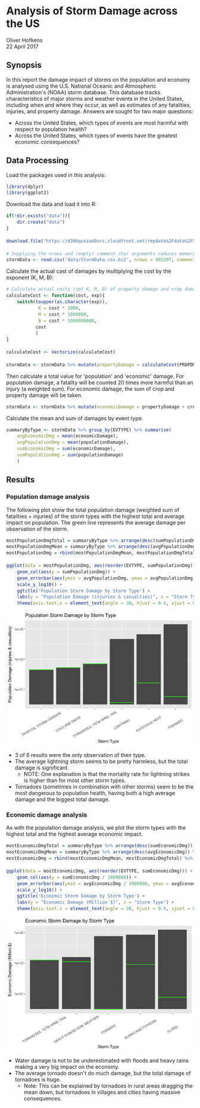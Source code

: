 # Analysis of Storm Damage across the US
Oliver Hofkens  
22 April 2017  



## Synopsis

In this report the damage impact of storms on the population and economy is analysed 
using the U.S. National Oceanic and Atmospheric Administration's (NOAA) storm database.
This database tracks characteristics of major storms and weather events in the United States, 
including when and where they occur, as well as estimates of any fatalities, injuries, and property damage.
Answers are sought for two major questions:   

 * Across the United States, which types of events are most harmful with respect to population health?  
 * Across the United States, which types of events have the greatest economic consequences?  

## Data Processing

Load the packages used in this analysis:

```r
library(dplyr)
library(ggplot2)
```


Download the data and load it into R: 

```r
if(!dir.exists("data")){
    dir.create("data")
}

download.file("https://d396qusza40orc.cloudfront.net/repdata%2Fdata%2FStormData.csv.bz2", "data/StormData.csv.bz2")

# Supplying the nrows and (empty) comment.char arguments reduces memory usage and speeds up the loading.
stormData <- read.csv('data/StormData.csv.bz2', nrows = 902297, comment.char = "")
```

Calculate the actual cast of damages by multiplying the cost by the exponent (K, M, B):


```r
# Calculate actual costs (not K, M, B) of property damage and crop damage
calculateCost <- function(cost, exp){
    switch(toupper(as.character(exp)),
            K = cost * 1000,
            M = cost * 1000000,
            B = cost * 1000000000,
           cost
           )
}

calculateCost <- Vectorize(calculateCost)

stormData <- stormData %>% mutate(propertyDamage = calculateCost(PROPDMG, PROPDMGEXP), cropDamage = calculateCost(CROPDMG, CROPDMGEXP))
```

Then calculate a total value for 'population' and 'economic' damage.
For population damage, a fatality will be counted 20 times more harmful than an
injury (a weighted sum). For economic damage, the sum of crop and property damage will be taken.


```r
stormData <- stormData %>% mutate(economicDamage = propertyDamage + cropDamage, populationDamage = FATALITIES * 20 + INJURIES)
```

Calculate the mean and sum of damages by event type.

```r
summaryByType <- stormData %>% group_by(EVTYPE) %>% summarise(
    avgEconomicDmg = mean(economicDamage),
    avgPopulationDmg = mean(populationDamage),
    sumEconomicDmg = sum(economicDamage),
    sumPopulationDmg = sum(populationDamage)
    ) 
```

## Results

### Population damage analysis

The following plot show the total population damage (weighted sum of fatalities + injuries) of
the storm types with the highest total and average impact on population. The green line represents the average damage per observation 
of the storm.


```r
mostPopulationDmgTotal = summaryByType %>% arrange(desc(sumPopulationDmg)) %>% head(n=3L)
mostPopulationDmgMean = summaryByType %>% arrange(desc(avgPopulationDmg)) %>% head(n=3L)
mostPopulationDmg = rbind(mostPopulationDmgMean, mostPopulationDmgTotal) %>% distinct(EVTYPE, .keep_all = TRUE) %>% arrange(desc(sumPopulationDmg))

ggplot(data = mostPopulationDmg, aes(reorder(EVTYPE, sumPopulationDmg))) + 
    geom_col(aes(y = sumPopulationDmg)) +
    geom_errorbar(aes(ymin = avgPopulationDmg, ymax = avgPopulationDmg), color = "green") +
    scale_y_log10() +
    ggtitle('Population Storm Damage by Storm Type') +
    labs(y = "Population Damage (injuries & casualties)", x = "Storm Type") +
    theme(axis.text.x = element_text(angle = 30, hjust = 0.5, vjust = 0.5)) 
```

![](analysis_files/figure-html/unnamed-chunk-6-1.png)<!-- -->

 * 3 of 6 results were the only observation of their type.
 * The average lightning storm seems to be pretty harmless, but the total damage is significant.
    * NOTE: One explanation is that the mortality rate for lightning strikes is higher than for most other storm types.
 * Tornadoes (sometimes in combination with other storms) seem to be the most dangerous to population health,
    having both a high average damage and the biggest total damage.

### Economic damage analysis

As with the population damage analysis, we plot the storm types with the highest total and the highest average economic impact.


```r
mostEconomicDmgTotal = summaryByType %>% arrange(desc(sumEconomicDmg)) %>% head(n=3L)
mostEconomicDmgMean = summaryByType %>% arrange(desc(avgEconomicDmg)) %>% head(n=3L)
mostEconomicDmg = rbind(mostEconomicDmgMean, mostEconomicDmgTotal) %>% distinct(EVTYPE, .keep_all = TRUE) %>% arrange(desc(sumEconomicDmg))

ggplot(data = mostEconomicDmg, aes(reorder(EVTYPE, sumEconomicDmg))) + 
    geom_col(aes(y = sumEconomicDmg / 1000000)) +
    geom_errorbar(aes(ymin = avgEconomicDmg / 1000000, ymax = avgEconomicDmg / 1000000), color = "green") +
    scale_y_log10() +
    ggtitle('Economic Storm Damage by Storm Type') +
    labs(y = "Economic Damage (Million $)", x = "Storm Type") +
    theme(axis.text.x = element_text(angle = 30, hjust = 0.5, vjust = 0.5)) 
```

![](analysis_files/figure-html/unnamed-chunk-7-1.png)<!-- -->

 * Water damage is not to be underestimated with floods and heavy rains making a very big impact on the economy.
 * The average tornado doesn't do much damage, but the total damage of tornadoes is huge. 
    * Note: This can be explained by tornadoes in rural areas dragging the mean down, but tornadoes in villages and cities having massive consequences.
    
